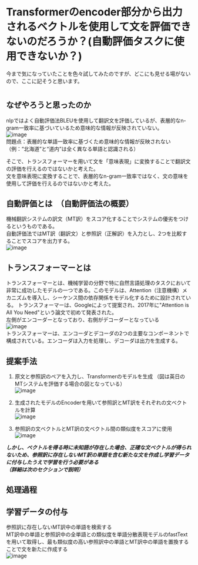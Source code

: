 
# Transformerのencoder部分から出力されるベクトルを使用して文を評価できないのだろうか？(自動評価タスクに使用できないか？)


  今まで気になっていたことを色々試してみたのですが、どこにも見せる場がないので、ここに記そうと思います。
#

## なぜやろうと思ったのか
nlpではよく自動評価法BLEUを使用して翻訳文を評価しているが、表層的なn-gram一致率に基づいているため意味的な情報が反映されていない。  
![image](https://github.com/NeoSolleil/metrics/assets/126864523/6b5ca1e0-cd2c-485c-85e8-127fafcd8bf1)  
問題点：表層的な単語一致率に基づくため意味的な情報が反映されない（例：“北海道”と“道内”は全く異なる単語と認識される）  

そこで、トランスフォーマーを用いて文を「意味表現」に変換することで翻訳文の評価を行えるのではないかと考えた。  
文を意味表現に変換することで、表層的なn-gram一致率ではなく、文の意味を使用して評価を行えるのではないかと考えた。




## 自動評価とは　（自動評価法の概要）
機械翻訳システムの訳文（MT訳）をスコア化することでシステムの優劣をつけるというものである。  
自動評価法ではMT訳（翻訳文）と参照訳（正解訳）を入力とし、2つを比較することでスコアを出力する。  
![image](https://github.com/NeoSolleil/metrics/assets/126864523/c9b16a65-8760-4a9c-bb91-03bcd2c32670)
## トランスフォーマーとは  
  トランスフォーマーとは、機械学習の分野で特に自然言語処理のタスクにおいて非常に成功したモデルの一つである。このモデルは、Attention（注意機構）メカニズムを導入し、シーケンス間の依存関係をモデル化するために設計されている。  トランスフォーマーは、Googleによって提案され、2017年に"Attention is All You Need"という論文で初めて発表された。  
左側がエンコーダーとなっており、右側がデコーダーとなっている  
![image](https://github.com/NeoSolleil/metrics/assets/126864523/9666b0eb-54ab-4796-aa9e-0bde72f95e19)  
トランスフォーマーは、エンコーダとデコーダの2つの主要なコンポーネントで構成されている。エンコーダは入力を処理し、デコーダは出力を生成する。  



## 提案手法
1. 原文と参照訳のペアを入力し、Transformerのモデルを生成  （図は英日のMTシステムを評価する場合の図となっている）  
  ![image](https://github.com/NeoSolleil/metrics/assets/126864523/e2c727d4-ffd2-4ef4-a1c8-de51608cfc4d)

2. 生成されたモデルのEncoderを用いて参照訳とMT訳をそれぞれの文ベクトルを計算  
![image](https://github.com/NeoSolleil/metrics/assets/126864523/5b7cddbe-830d-4fda-8d38-819ff15452ae)  


3. 参照訳の文ベクトルとMT訳の文ベクトル間の類似度をスコアに使用  
![image](https://github.com/NeoSolleil/metrics/assets/126864523/384a5a46-bb35-4f33-b752-68dbaf71e518)  

***しかし、ベクトルを得る時に未知語が存在した場合、正確な文ベクトルが得られないため、参照訳に存在しないMT訳の単語を含む新たな文を作成し学習データに付与したうえで学習を行う必要がある***  
***（詳細は次のセクションで説明）***


##  処理過程
## 学習データの付与  
参照訳に存在しないMT訳中の単語を検索する  
MT訳中の単語と参照訳中の全単語との類似度を単語分散表現モデルのfastTextを用いて取得し、最も類似度の高い参照訳中の単語とMT訳中の単語を置換することで文を新たに作成する  
![image](https://github.com/NeoSolleil/metrics/assets/126864523/ffe8ef64-f937-4d38-9791-97ce7b16fa0b)























